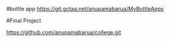 #bottle app
https://git.gctaa.net/anupamabarua/MyBottleApps

#Final Project

https://github.com/anupamabarua/college.git
